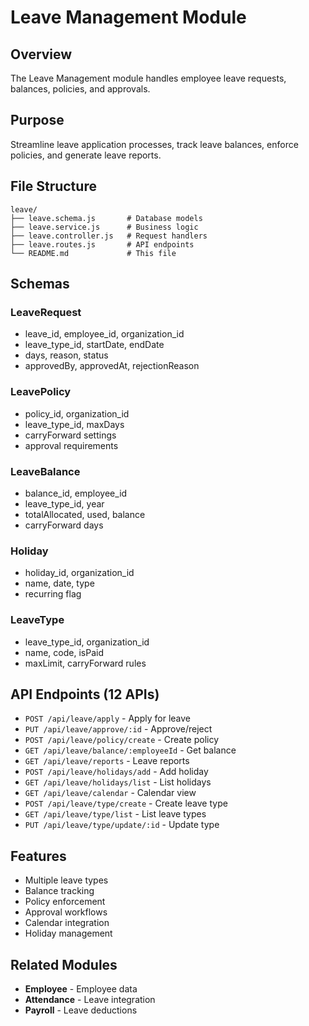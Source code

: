 # Leave Management Module

## Overview
The Leave Management module handles employee leave requests, balances, policies, and approvals.

## Purpose
Streamline leave application processes, track leave balances, enforce policies, and generate leave reports.

## File Structure
```
leave/
├── leave.schema.js       # Database models
├── leave.service.js      # Business logic
├── leave.controller.js   # Request handlers
├── leave.routes.js       # API endpoints
└── README.md             # This file
```

## Schemas

### LeaveRequest
- leave_id, employee_id, organization_id
- leave_type_id, startDate, endDate
- days, reason, status
- approvedBy, approvedAt, rejectionReason

### LeavePolicy
- policy_id, organization_id
- leave_type_id, maxDays
- carryForward settings
- approval requirements

### LeaveBalance
- balance_id, employee_id
- leave_type_id, year
- totalAllocated, used, balance
- carryForward days

### Holiday
- holiday_id, organization_id
- name, date, type
- recurring flag

### LeaveType
- leave_type_id, organization_id
- name, code, isPaid
- maxLimit, carryForward rules

## API Endpoints (12 APIs)
- `POST /api/leave/apply` - Apply for leave
- `PUT /api/leave/approve/:id` - Approve/reject
- `POST /api/leave/policy/create` - Create policy
- `GET /api/leave/balance/:employeeId` - Get balance
- `GET /api/leave/reports` - Leave reports
- `POST /api/leave/holidays/add` - Add holiday
- `GET /api/leave/holidays/list` - List holidays
- `GET /api/leave/calendar` - Calendar view
- `POST /api/leave/type/create` - Create leave type
- `GET /api/leave/type/list` - List leave types
- `PUT /api/leave/type/update/:id` - Update type

## Features
- Multiple leave types
- Balance tracking
- Policy enforcement
- Approval workflows
- Calendar integration
- Holiday management

## Related Modules
- **Employee** - Employee data
- **Attendance** - Leave integration
- **Payroll** - Leave deductions
